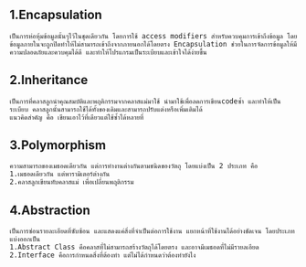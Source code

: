 ## 1.Encapsulation
    เป็นการห่อหุ้มข้อมูลนั้นๆไว้ในชุดเดียวกัน โดยการใช้ access modifiers สำหรับควบคุมการเข้าถึงข้อมูล โดยข้อมูลภายในจะถูกปิดทำให้ไม่สามารถเข้าถึงจากภายนอกได้โดยตรง Encapsulation ช่วยในการจัดการข้อมูลให้มีความปลอดภัยและควบคุมได้ดี และทำให้โปรแกรมเป็นระเบียบและเข้าใจได้ง่ายขึ้น
## 2.Inheritance
    เป็นการที่คลาสลูกนำคุณสมบัติและพฤติกรรมจากคลาสแม่มาใช้ นำมาใช้เพื่อลดการเขียนcodeซ้ำ และทำให้เป็นระเบียบ คลาสลูกนั้นสามารถใช้ได้ทั้งของเดิมและสามารถปรับแต่งหรือเพิ่มเติมได้
    แนวคิดสำคัญ คือ เขียนเอาไว้ที่เดียวแต่ใช้ซ้ำได้หลายที่
## 3.Polymorphism
    ความสามารถของเมธอดเดียวกัน แต่การทำงานต่างกันตามชนิดของวัตถุ โดยแบ่งเป็น 2 ประเภท คือ 
    1.เมธอดเดียวกัน แต่พารามิเตอร์ต่างกัน 
    2.คลาสลูกเขียนทับคลาสแม่ เพื่อเปลี่ยนพฤติกรรม 
## 4.Abstraction
    เป็นการซ่อนรายละเอียดที่ซับซ้อน และแสดงแค่สิ่งที่จำเป็นต่อการใช้งาน แยกหน้าที่ใช้งานได้อย่างชัดเจน โดยประเภทแบ่งออกเป็น 
    1.Abstract Class คือคลาสที่ไม่สามารถสร้างวัตถุได้โดยตรง และอาจมีเมธอดที่ไม่มีรายลเอียด 
    2.Interface คือการกำหนดสิ่งที่ต้องทำ แต่ไม่ได้กำหนดว่าต้องทำยังไง
